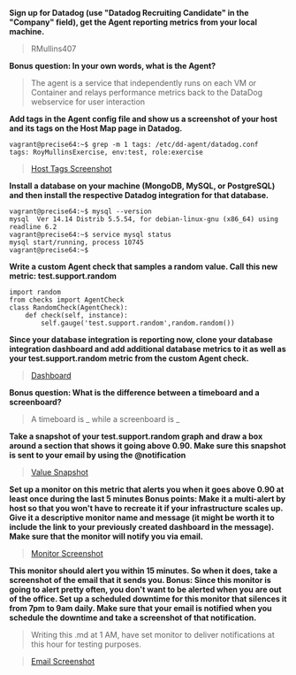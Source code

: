 **Sign up for Datadog (use "Datadog Recruiting Candidate" in the "Company" field), get the Agent reporting metrics from your local machine.**
> RMullins407


**Bonus question: In your own words, what is the Agent?**
> The agent is a service that independently runs on each VM or Container and relays performance metrics back to the DataDog webservice for user interaction

**Add tags in the Agent config file and show us a screenshot of your host and its tags on the Host Map page in Datadog.**


```{r, engine='sh', count_lines}
vagrant@precise64:~$ grep -m 1 tags: /etc/dd-agent/datadog.conf 
tags: RoyMullinsExercise, env:test, role:exercise
```

> [Host Tags Screenshot](./HostTags.PNG)

**Install a database on your machine (MongoDB, MySQL, or PostgreSQL) and then install the respective Datadog integration for that database.**

```{r, engine='sh', count_lines}
vagrant@precise64:~$ mysql --version
mysql  Ver 14.14 Distrib 5.5.54, for debian-linux-gnu (x86_64) using readline 6.2
vagrant@precise64:~$ service mysql status
mysql start/running, process 10745
vagrant@precise64:~$
```

**Write a custom Agent check that samples a random value. Call this new metric: test.support.random**
```{r, engine='py', count_lines}
import random
from checks import AgentCheck
class RandomCheck(AgentCheck):
    def check(self, instance):
        self.gauge('test.support.random',random.random())
```

**Since your database integration is reporting now, clone your database integration dashboard and add additional database metrics to it as well as your test.support.random metric from the custom Agent check.**

> [Dashboard](./DashboardClone.PNG)

**Bonus question: What is the difference between a timeboard and a screenboard?**

> A timeboard is _ while a screenboard is _

**Take a snapshot of your test.support.random graph and draw a box around a section that shows it going above 0.90. Make sure this snapshot is sent to your email by using the @notification**

> [Value Snapshot](./Snapshot.PNG)

**Set up a monitor on this metric that alerts you when it goes above 0.90 at least once during the last 5 minutes
Bonus points: Make it a multi-alert by host so that you won't have to recreate it if your infrastructure scales up.
Give it a descriptive monitor name and message (it might be worth it to include the link to your previously created dashboard in the message). Make sure that the monitor will notify you via email.**

> [Monitor Screenshot](./Monitor.PNG)

**This monitor should alert you within 15 minutes. So when it does, take a screenshot of the email that it sends you.
Bonus: Since this monitor is going to alert pretty often, you don't want to be alerted when you are out of the office. Set up a scheduled downtime for this monitor that silences it from 7pm to 9am daily. Make sure that your email is notified when you schedule the downtime and take a screenshot of that notification.**

> Writing this .md at 1 AM, have set monitor to deliver notifications at this hour for testing purposes.

> [Email Screenshot](./Email.PNG)











